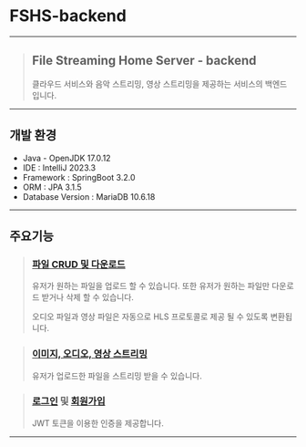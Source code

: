 # FSHS-backend

---

>## File Streaming Home Server - backend
>  클라우드 서비스와 음악 스트리밍, 영상 스트리밍을 제공하는 서비스의 백엔드 입니다.


---

## 개발 환경
+ Java - OpenJDK 17.0.12
+ IDE : IntelliJ 2023.3
+ Framework : SpringBoot 3.2.0
+ ORM : JPA 3.1.5
+ Database Version : MariaDB 10.6.18

---

## 주요기능
>### <a href="https://github.com/ggm77/FSHS-backend/blob/main/src/main/java/org/iptime/raspinas/FSHS/controller/userFile/UserFileController.java">파일 CRUD 및 다운로드</a>
> 유저가 원하는 파일을 업로드 할 수 있습니다. 또한 유저가 원하는 파일만 다운로드 받거나 삭제 할 수 있습니다.
> 
> 오디오 파일과 영상 파일은 자동으로 HLS 프로토콜로 제공 될 수 있도록 변환됩니다.

>### <a href="https://github.com/ggm77/FSHS-backend/blob/main/src/main/java/org/iptime/raspinas/FSHS/controller/userFileStreaming/UserFileStreamingController.java">이미지, 오디오, 영상 스트리밍</a>
> 유저가 업로드한 파일을 스트리밍 받을 수 있습니다.

>### <a href="https://github.com/ggm77/FSHS-backend/blob/main/src/main/java/org/iptime/raspinas/FSHS/controller/auth/signIn/SignInController.java">로그인</a> 및 <a href="https://github.com/ggm77/FSHS-backend/blob/main/src/main/java/org/iptime/raspinas/FSHS/controller/auth/signUp/SignUpController.java">회원가입</a>
> JWT 토큰을 이용한 인증을 제공합니다.

---

